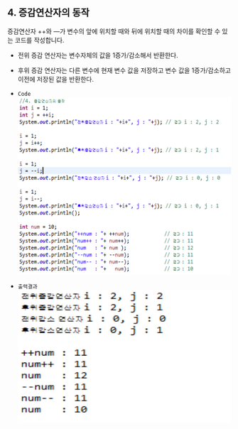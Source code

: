 ## 4. 증감연산자의 동작
증감연산자 ++와 —가 변수의 앞에 위치할 때와 뒤에 위치할 때의 차이를 확인할 수 있는 코드를 작성합니다.

  + 전위 증감 연산자는 변수자체의 값을 1증가/감소해서 반환한다.
    <br>

  + 후위 증감 연산자는 다른 변수에 현재 변수 값을 저장하고 변수 값을 1증가/감소하고 이전에 저장된 값을 반환한다.
    <br>

  + `Code`
    <img src="../pictures/4/OperatorClac1.PNG" width="600" height="400">
    <br>

  + `출력결과`
    <img src="../pictures/4/OperatorCalc2.PNG" width="600" height="300">
    <br>
